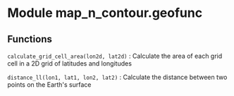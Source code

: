 Module map_n_contour.geofunc
============================

Functions
---------

`calculate_grid_cell_area(lon2d, lat2d)`
:   Calculate the area of each grid cell in a 2D grid of latitudes and longitudes

`distance_ll(lon1, lat1, lon2, lat2)`
:   Calculate the distance between two points on the Earth's surface